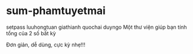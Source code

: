 # sum-phamtuyetmai
setpass
luuhongtuan
giathianh
quochai
duyngo
Một thư viện giúp bạn tính tổng của 2 số bất kỳ

Đơn giản, dễ dùng, cực kỳ nhẹ!!!
